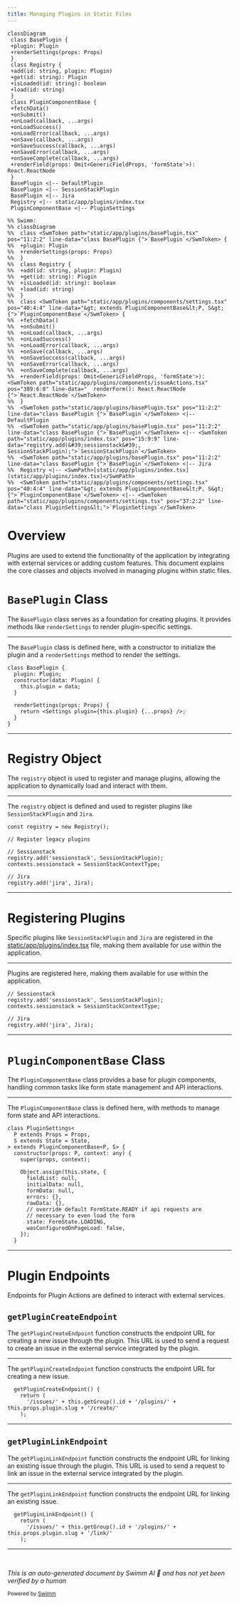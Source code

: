 ```yaml
---
title: Managing Plugins in Static Files
---
```

```mermaid
classDiagram
 class BasePlugin {
 +plugin: Plugin
 +renderSettings(props: Props)
 }
 class Registry {
 +add(id: string, plugin: Plugin)
 +get(id: string): Plugin
 +isLoaded(id: string): boolean
 +load(id: string)
 }
 class PluginComponentBase {
 +fetchData()
 +onSubmit()
 +onLoad(callback, ...args)
 +onLoadSuccess()
 +onLoadError(callback, ...args)
 +onSave(callback, ...args)
 +onSaveSuccess(callback, ...args)
 +onSaveError(callback, ...args)
 +onSaveComplete(callback, ...args)
 +renderField(props: Omit<GenericFieldProps, 'formState'>): React.ReactNode
 }
 BasePlugin <|-- DefaultPlugin
 BasePlugin <|-- SessionStackPlugin
 BasePlugin <|-- Jira
 Registry <|-- static/app/plugins/index.tsx
 PluginComponentBase <|-- PluginSettings

%% Swimm:
%% classDiagram
%%  class <SwmToken path="static/app/plugins/basePlugin.tsx" pos="11:2:2" line-data="class BasePlugin {">`BasePlugin`</SwmToken> {
%%  +plugin: Plugin
%%  +renderSettings(props: Props)
%%  }
%%  class Registry {
%%  +add(id: string, plugin: Plugin)
%%  +get(id: string): Plugin
%%  +isLoaded(id: string): boolean
%%  +load(id: string)
%%  }
%%  class <SwmToken path="static/app/plugins/components/settings.tsx" pos="40:4:4" line-data="&gt; extends PluginComponentBase&lt;P, S&gt; {">`PluginComponentBase`</SwmToken> {
%%  +fetchData()
%%  +onSubmit()
%%  +onLoad(callback, ...args)
%%  +onLoadSuccess()
%%  +onLoadError(callback, ...args)
%%  +onSave(callback, ...args)
%%  +onSaveSuccess(callback, ...args)
%%  +onSaveError(callback, ...args)
%%  +onSaveComplete(callback, ...args)
%%  +renderField(props: Omit<GenericFieldProps, 'formState'>): <SwmToken path="static/app/plugins/components/issueActions.tsx" pos="389:6:8" line-data="  renderForm(): React.ReactNode {">`React.ReactNode`</SwmToken>
%%  }
%%  <SwmToken path="static/app/plugins/basePlugin.tsx" pos="11:2:2" line-data="class BasePlugin {">`BasePlugin`</SwmToken> <|-- DefaultPlugin
%%  <SwmToken path="static/app/plugins/basePlugin.tsx" pos="11:2:2" line-data="class BasePlugin {">`BasePlugin`</SwmToken> <|-- <SwmToken path="static/app/plugins/index.tsx" pos="15:9:9" line-data="registry.add(&#39;sessionstack&#39;, SessionStackPlugin);">`SessionStackPlugin`</SwmToken>
%%  <SwmToken path="static/app/plugins/basePlugin.tsx" pos="11:2:2" line-data="class BasePlugin {">`BasePlugin`</SwmToken> <|-- Jira
%%  Registry <|-- <SwmPath>[static/app/plugins/index.tsx](static/app/plugins/index.tsx)</SwmPath>
%%  <SwmToken path="static/app/plugins/components/settings.tsx" pos="40:4:4" line-data="&gt; extends PluginComponentBase&lt;P, S&gt; {">`PluginComponentBase`</SwmToken> <|-- <SwmToken path="static/app/plugins/components/settings.tsx" pos="37:2:2" line-data="class PluginSettings&lt;">`PluginSettings`</SwmToken>
```

# Overview

Plugins are used to extend the functionality of the application by integrating with external services or adding custom features. This document explains the core classes and objects involved in managing plugins within static files.

# <SwmToken path="static/app/plugins/basePlugin.tsx" pos="11:2:2" line-data="class BasePlugin {">`BasePlugin`</SwmToken> Class

The <SwmToken path="static/app/plugins/basePlugin.tsx" pos="11:2:2" line-data="class BasePlugin {">`BasePlugin`</SwmToken> class serves as a foundation for creating plugins. It provides methods like <SwmToken path="static/app/plugins/basePlugin.tsx" pos="17:1:1" line-data="  renderSettings(props: Props) {">`renderSettings`</SwmToken> to render plugin-specific settings.

<SwmSnippet path="/static/app/plugins/basePlugin.tsx" line="11">

---

The <SwmToken path="static/app/plugins/basePlugin.tsx" pos="11:2:2" line-data="class BasePlugin {">`BasePlugin`</SwmToken> class is defined here, with a constructor to initialize the plugin and a <SwmToken path="static/app/plugins/basePlugin.tsx" pos="17:1:1" line-data="  renderSettings(props: Props) {">`renderSettings`</SwmToken> method to render the settings.

```tsx
class BasePlugin {
  plugin: Plugin;
  constructor(data: Plugin) {
    this.plugin = data;
  }

  renderSettings(props: Props) {
    return <Settings plugin={this.plugin} {...props} />;
  }
}
```

---

</SwmSnippet>

# Registry Object

The <SwmToken path="static/app/plugins/index.tsx" pos="10:2:2" line-data="const registry = new Registry();">`registry`</SwmToken> object is used to register and manage plugins, allowing the application to dynamically load and interact with them.

<SwmSnippet path="/static/app/plugins/index.tsx" line="10">

---

The <SwmToken path="static/app/plugins/index.tsx" pos="10:2:2" line-data="const registry = new Registry();">`registry`</SwmToken> object is defined and used to register plugins like <SwmToken path="static/app/plugins/index.tsx" pos="15:9:9" line-data="registry.add(&#39;sessionstack&#39;, SessionStackPlugin);">`SessionStackPlugin`</SwmToken> and <SwmToken path="static/app/plugins/index.tsx" pos="18:2:2" line-data="// Jira">`Jira`</SwmToken>.

```tsx
const registry = new Registry();

// Register legacy plugins

// Sessionstack
registry.add('sessionstack', SessionStackPlugin);
contexts.sessionstack = SessionStackContextType;

// Jira
registry.add('jira', Jira);
```

---

</SwmSnippet>

# Registering Plugins

Specific plugins like <SwmToken path="static/app/plugins/index.tsx" pos="15:9:9" line-data="registry.add(&#39;sessionstack&#39;, SessionStackPlugin);">`SessionStackPlugin`</SwmToken> and <SwmToken path="static/app/plugins/index.tsx" pos="18:2:2" line-data="// Jira">`Jira`</SwmToken> are registered in the <SwmPath>[static/app/plugins/index.tsx](static/app/plugins/index.tsx)</SwmPath> file, making them available for use within the application.

<SwmSnippet path="/static/app/plugins/index.tsx" line="14">

---

Plugins are registered here, making them available for use within the application.

```tsx
// Sessionstack
registry.add('sessionstack', SessionStackPlugin);
contexts.sessionstack = SessionStackContextType;

// Jira
registry.add('jira', Jira);
```

---

</SwmSnippet>

# <SwmToken path="static/app/plugins/components/settings.tsx" pos="40:4:4" line-data="&gt; extends PluginComponentBase&lt;P, S&gt; {">`PluginComponentBase`</SwmToken> Class

The <SwmToken path="static/app/plugins/components/settings.tsx" pos="40:4:4" line-data="&gt; extends PluginComponentBase&lt;P, S&gt; {">`PluginComponentBase`</SwmToken> class provides a base for plugin components, handling common tasks like form state management and API interactions.

<SwmSnippet path="/static/app/plugins/components/settings.tsx" line="37">

---

The <SwmToken path="static/app/plugins/components/settings.tsx" pos="40:4:4" line-data="&gt; extends PluginComponentBase&lt;P, S&gt; {">`PluginComponentBase`</SwmToken> class is defined here, with methods to manage form state and API interactions.

```tsx
class PluginSettings<
  P extends Props = Props,
  S extends State = State,
> extends PluginComponentBase<P, S> {
  constructor(props: P, context: any) {
    super(props, context);

    Object.assign(this.state, {
      fieldList: null,
      initialData: null,
      formData: null,
      errors: {},
      rawData: {},
      // override default FormState.READY if api requests are
      // necessary to even load the form
      state: FormState.LOADING,
      wasConfiguredOnPageLoad: false,
    });
  }
```

---

</SwmSnippet>

# Plugin Endpoints

Endpoints for Plugin Actions are defined to interact with external services.

## <SwmToken path="static/app/plugins/components/issueActions.tsx" pos="135:1:1" line-data="  getPluginCreateEndpoint() {">`getPluginCreateEndpoint`</SwmToken>

The <SwmToken path="static/app/plugins/components/issueActions.tsx" pos="135:1:1" line-data="  getPluginCreateEndpoint() {">`getPluginCreateEndpoint`</SwmToken> function constructs the endpoint URL for creating a new issue through the plugin. This URL is used to send a request to create an issue in the external service integrated by the plugin.

<SwmSnippet path="/static/app/plugins/components/issueActions.tsx" line="135">

---

The <SwmToken path="static/app/plugins/components/issueActions.tsx" pos="135:1:1" line-data="  getPluginCreateEndpoint() {">`getPluginCreateEndpoint`</SwmToken> function constructs the endpoint URL for creating a new issue.

```tsx
  getPluginCreateEndpoint() {
    return (
      '/issues/' + this.getGroup().id + '/plugins/' + this.props.plugin.slug + '/create/'
    );
```

---

</SwmSnippet>

## <SwmToken path="static/app/plugins/components/issueActions.tsx" pos="141:1:1" line-data="  getPluginLinkEndpoint() {">`getPluginLinkEndpoint`</SwmToken>

The <SwmToken path="static/app/plugins/components/issueActions.tsx" pos="141:1:1" line-data="  getPluginLinkEndpoint() {">`getPluginLinkEndpoint`</SwmToken> function constructs the endpoint URL for linking an existing issue through the plugin. This URL is used to send a request to link an issue in the external service integrated by the plugin.

<SwmSnippet path="/static/app/plugins/components/issueActions.tsx" line="141">

---

The <SwmToken path="static/app/plugins/components/issueActions.tsx" pos="141:1:1" line-data="  getPluginLinkEndpoint() {">`getPluginLinkEndpoint`</SwmToken> function constructs the endpoint URL for linking an existing issue.

```tsx
  getPluginLinkEndpoint() {
    return (
      '/issues/' + this.getGroup().id + '/plugins/' + this.props.plugin.slug + '/link/'
    );
```

---

</SwmSnippet>

&nbsp;

*This is an auto-generated document by Swimm AI 🌊 and has not yet been verified by a human*

<SwmMeta version="3.0.0" repo-id="Z2l0aHViJTNBJTNBc2VudHJ5LWRlbW8tMSUzQSUzQVN3aW1tLURlbW8=" repo-name="sentry-demo-1" doc-type="overview"><sup>Powered by [Swimm](/)</sup></SwmMeta>

